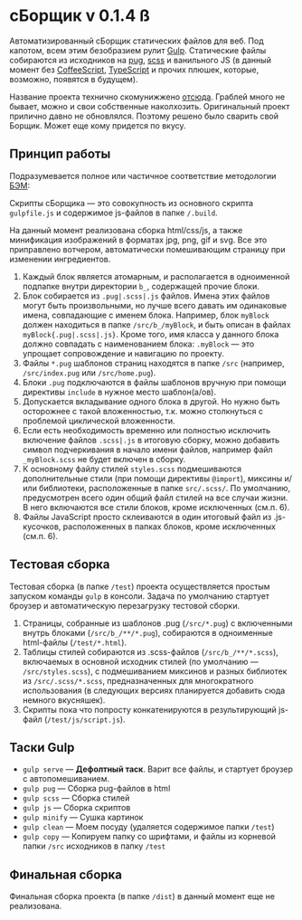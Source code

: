# сБорщик v 0.1.4 ß

Автоматизированный сБорщик статических файлов для веб. Под капотом, всем этим безобразием рулит [Gulp](https://gulpjs.com/). Статические файлы собираются из исходников на [pug](https://pugjs.org/), [scss](https://sass-lang.com/) и ванильного JS (в данный момент без [CoffeeScript](https://coffeescript.org/), [TypeScript](https://www.typescriptlang.org/) и прочих плюшек, которые, возможно, появятся в будущем).

Название проекта технично скомунижжено [отсюда](https://github.com/veged/borschik). Граблей много не бывает, можно и свои собственные наколхозить. Оригинальный проект прилично давно не обновлялся. Поэтому решено было сварить свой Борщик. Может еще кому придется по вкусу.

## Принцип работы

Подразумевается полное или частичное соответствие методологии [БЭМ](https://ru.bem.info/methodology/):

Скрипты сБорщика — это совокупность из основного скрипта `gulpfile.js` и содержимое js-файлов в папке `/.build`.

На данный момент реализована сборка html/css/js, а также минификация изображений в форматах jpg, png, gif и svg. Все это приправлено вотчером, автоматически помешивающим страницу при изменении ингредиентов.

1. Каждый блок является атомарным, и располагается в одноименной подпапке внутри директории `b_`, содержащей прочие блоки.
2. Блок собирается из `.pug|.scss|.js` файлов. Имена этих файлов могут быть произвольными, но лучше всего давать им одинаковые имена, совпадающие с именем блока. Например, блок `myBlock` должен находиться в папке `/src/b_/myBlock`, и быть описан в файлах `myBlock{.pug|.scss|.js}`. Кроме того, имя класса у данного блока должно совпадать с наименованием блока: `.myBlock` — это упрощает сопровождение и навигацию по проекту.
3.  Файлы `*.pug` шаблонов страниц находятся в папке `/src` (например, `/src/index.pug` или `/src/home.pug`).
4. Блоки `.pug` подключаются в файлы шаблонов вручную при помощи директивы `include` в нужное место шаблон(а/ов).
5. Допускается вкладывание одного блока в другой. Но нужно быть осторожнее с такой вложенностью, т.к. можно столкнуться с проблемой циклической вложенности.
6. Если есть необходимость временно или полностью исключить включение файлов `.scss|.js` в итоговую сборку, можно добавить символ подчеркивания в начало имени файлов, например файл `_myBlock.scss` не будет включен в сборку.
7. К основному файлу стилей `styles.scss` подмешиваются дополнительные стили (при помощи директивы `@import`), миксины и/или библиотеки, расположенные в папке `src/.scss/`. По умолчанию, предусмотрен всего один общий файл стилей на все случаи жизни. В него включаются все стили блоков, кроме исключенных (см.п. 6).
8. Файлы JavaScript просто склеиваются в один итоговый файл из .js-кусочков, расположенных в папках блоков, кроме исключенных (см.п. 6).

## Тестовая сборка

Тестовая сборка (в папке `/test`) проекта осуществляется простым запуском команды `gulp` в консоли. Задача по умолчанию стартует броузер и автоматическую перезагрузку тестовой сборки.

1. Страницы, собранные из шаблонов .pug (`/src/*.pug`) с включенными внутрь блоками (`/src/b_/**/*.pug`), собираются в одноименные html-файлы (`/test/*.html`).
2. Таблицы стилей собираются из .scss-файлов (`/src/b_/**/*.scss`), включаемых в основной исходник стилей (по умолчанию — `/src/styles.scss`), с подмешиванием миксинов и разных библиотек из `/src/.scss/*.scss`, предназначенных для многократного использования (в следующих версиях планируется добавить сюда немного вкусняшек).
3. Скрипты пока что попросту конкатенируются в результирующий js-файл (`/test/js/script.js`).
## Таски Gulp

- `gulp serve` — **Дефолтный таск**. Варит все файлы, и стартует броузер с автопомешиванием.
- `gulp pug` — Сборка pug-файлов в html
- `gulp scss` — Сборка стилей
- `gulp js` — Сборка скриптов
- `gulp minify` — Сушка картинок
- `gulp clean` — Моем посуду (удаляется содержимое папки `/test`)
- `gulp copy` — Копируем папку со шрифтами, и файлы из корневой папки `/src` исходников в папку `/test`

## Финальная сборка

Финальная сборка проекта (в папке `/dist`) в данный момент еще не реализована.

